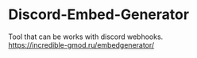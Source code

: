 # Discord-Embed-Generator
Tool that can be works with discord webhooks.  
https://incredible-gmod.ru/embedgenerator/
